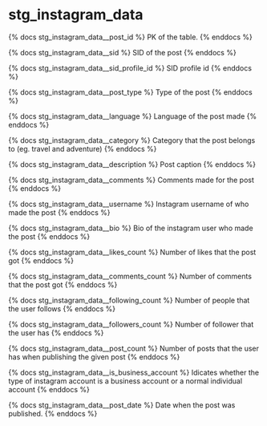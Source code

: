 # stg_instagram_data

{% docs stg_instagram_data__post_id %}
PK of the table.
{% enddocs %}

{% docs stg_instagram_data__sid %}
SID of the post
{% enddocs %}

{% docs stg_instagram_data__sid_profile_id %}
SID profile id
{% enddocs %}

{% docs stg_instagram_data__post_type %}
Type of the post
{% enddocs %}

{% docs stg_instagram_data__language %}
Language of the post made
{% enddocs %}

{% docs stg_instagram_data__category %}
Category that the post belongs to (eg. travel and adventure)
{% enddocs %}

{% docs stg_instagram_data__description %}
Post caption
{% enddocs %}

{% docs stg_instagram_data__comments %}
Comments made for the post
{% enddocs %}

{% docs stg_instagram_data__username %} 
Instagram username of who made the post
{% enddocs %}

{% docs stg_instagram_data__bio %} 
Bio of the instagram user who made the post
{% enddocs %}

{% docs stg_instagram_data__likes_count %} 
Number of likes that the post got
{% enddocs %}

{% docs stg_instagram_data__comments_count %} 
Number of comments that the post got
{% enddocs %}

{% docs stg_instagram_data__following_count %} 
Number of people that the user follows
{% enddocs %}

{% docs stg_instagram_data__followers_count %} 
Number of follower that the user has
{% enddocs %}

{% docs stg_instagram_data__post_count %} 
Number of posts that the user has when publishing the given post
{% enddocs %}

{% docs stg_instagram_data__is_business_account %} 
Idicates whether the type of instagram account is a business account or a normal individual account
{% enddocs %}

{% docs stg_instagram_data__post_date %} 
Date when the post was published.
{% enddocs %}

